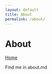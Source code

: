 ```yaml
---
layout: default
title: About
permalink: /about/
---
```


# About

[Home]({{site.baseurl}}/)

Find me in about.md
